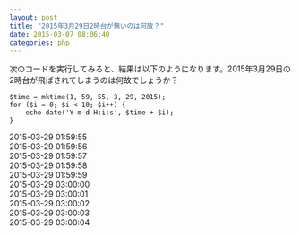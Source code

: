 ```yaml
---
layout: post
title: "2015年3月29日2時台が無いのは何故？"
date: 2015-03-07 08:06:40
categories: php
---
```

<p>次のコードを実行してみると、結果は以下のようになります。2015年3月29日の2時台が飛ばされてしまうのは何故でしょうか？</p>

<pre><code>$time = mktime(1, 59, 55, 3, 29, 2015);
for ($i = 0; $i &lt; 10; $i++) {
    echo date('Y-m-d H:i:s', $time + $i);
}
</code></pre>

<p>2015-03-29 01:59:55<br>
2015-03-29 01:59:56<br>
2015-03-29 01:59:57<br>
2015-03-29 01:59:58<br>
2015-03-29 01:59:59<br>
2015-03-29 03:00:00<br>
2015-03-29 03:00:01<br>
2015-03-29 03:00:02<br>
2015-03-29 03:00:03<br>
2015-03-29 03:00:04</p>
